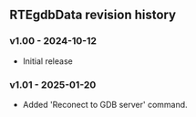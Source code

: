 ## RTEgdbData revision history
### v1.00 - 2024-10-12
* Initial release

### v1.01 - 2025-01-20
* Added 'Reconect to GDB server' command.
